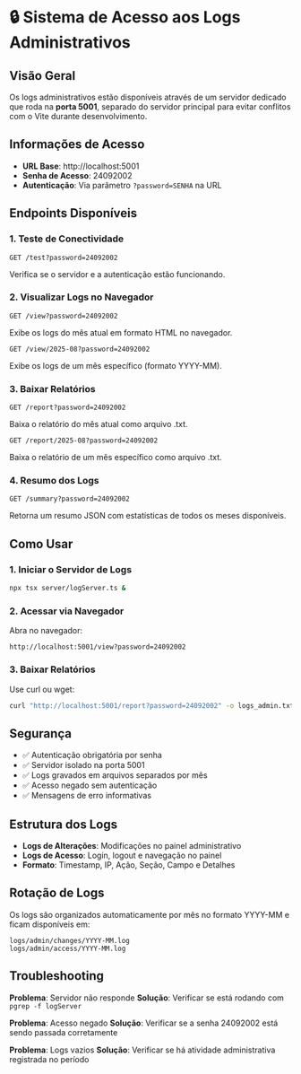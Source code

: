 # 🔒 Sistema de Acesso aos Logs Administrativos

## Visão Geral
Os logs administrativos estão disponíveis através de um servidor dedicado que roda na **porta 5001**, separado do servidor principal para evitar conflitos com o Vite durante desenvolvimento.

## Informações de Acesso
- **URL Base**: http://localhost:5001
- **Senha de Acesso**: 24092002
- **Autenticação**: Via parâmetro `?password=SENHA` na URL

## Endpoints Disponíveis

### 1. Teste de Conectividade
```
GET /test?password=24092002
```
Verifica se o servidor e a autenticação estão funcionando.

### 2. Visualizar Logs no Navegador
```
GET /view?password=24092002
```
Exibe os logs do mês atual em formato HTML no navegador.

```
GET /view/2025-08?password=24092002
```
Exibe os logs de um mês específico (formato YYYY-MM).

### 3. Baixar Relatórios
```
GET /report?password=24092002
```
Baixa o relatório do mês atual como arquivo .txt.

```
GET /report/2025-08?password=24092002
```
Baixa o relatório de um mês específico como arquivo .txt.

### 4. Resumo dos Logs
```
GET /summary?password=24092002
```
Retorna um resumo JSON com estatísticas de todos os meses disponíveis.

## Como Usar

### 1. Iniciar o Servidor de Logs
```bash
npx tsx server/logServer.ts &
```

### 2. Acessar via Navegador
Abra no navegador:
```
http://localhost:5001/view?password=24092002
```

### 3. Baixar Relatórios
Use curl ou wget:
```bash
curl "http://localhost:5001/report?password=24092002" -o logs_admin.txt
```

## Segurança
- ✅ Autenticação obrigatória por senha
- ✅ Servidor isolado na porta 5001
- ✅ Logs gravados em arquivos separados por mês
- ✅ Acesso negado sem autenticação
- ✅ Mensagens de erro informativas

## Estrutura dos Logs
- **Logs de Alterações**: Modificações no painel administrativo
- **Logs de Acesso**: Login, logout e navegação no painel
- **Formato**: Timestamp, IP, Ação, Seção, Campo e Detalhes

## Rotação de Logs
Os logs são organizados automaticamente por mês no formato YYYY-MM e ficam disponíveis em:
```
logs/admin/changes/YYYY-MM.log
logs/admin/access/YYYY-MM.log
```

## Troubleshooting

**Problema**: Servidor não responde
**Solução**: Verificar se está rodando com `pgrep -f logServer`

**Problema**: Acesso negado
**Solução**: Verificar se a senha 24092002 está sendo passada corretamente

**Problema**: Logs vazios
**Solução**: Verificar se há atividade administrativa registrada no período